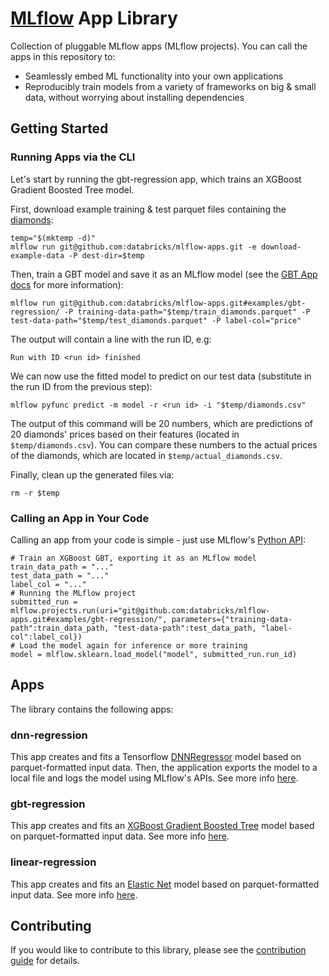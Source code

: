 # [MLflow](http://mlflow.org) App Library

Collection of pluggable MLflow apps (MLflow projects). You can call the apps in this repository to:
* Seamlessly embed ML functionality into your own applications
* Reproducibly train models from a variety of frameworks on big & small data, without worrying about installing dependencies

## Getting Started
### Running Apps via the CLI
Let's start by running the gbt-regression app, which trains an XGBoost Gradient Boosted Tree model.

First, download example training & test parquet files containing the [diamonds](https://raw.githubusercontent.com/tidyverse/ggplot2/4c678917/data-raw/diamonds.csv):
 
```
temp="$(mktemp -d)"
mlflow run git@github.com:databricks/mlflow-apps.git -e download-example-data -P dest-dir=$temp
```

Then, train a GBT model and save it as an MLflow model (see the [GBT App docs](examples/gbt-regression/README.md) for more information):
```
mlflow run git@github.com:databricks/mlflow-apps.git#examples/gbt-regression/ -P training-data-path="$temp/train_diamonds.parquet" -P test-data-path="$temp/test_diamonds.parquet" -P label-col="price"
```

The output will contain a line with the run ID, e.g:
```
Run with ID <run id> finished
```

We can now use the fitted model to predict on our test data (substitute in the run ID from the previous step):
```
mlflow pyfunc predict -m model -r <run id> -i "$temp/diamonds.csv"
```
The output of this command will be 20 numbers, which are predictions of 20 diamonds' prices based on their features (located in `$temp/diamonds.csv`). You can compare these numbers to the actual prices of the diamonds, which are located in `$temp/actual_diamonds.csv`.

Finally, clean up the generated files via:
```
rm -r $temp
```


### Calling an App in Your Code

Calling an app from your code is simple  - just use MLflow's [Python API](https://mlflow.org/docs/latest/projects.html#building-multi-step-workflows):
```
# Train an XGBoost GBT, exporting it as an MLflow model
train_data_path = "..."
test_data_path = "..."
label_col = "..."
# Running the MLflow project
submitted_run = mlflow.projects.run(uri="git@github.com:databricks/mlflow-apps.git#examples/gbt-regression/", parameters={"training-data-path":train_data_path, "test-data-path":test_data_path, "label-col":label_col})
# Load the model again for inference or more training
model = mlflow.sklearn.load_model("model", submitted_run.run_id)
```

## Apps

The library contains the following apps:

### dnn-regression

This app creates and fits a Tensorflow [DNNRegressor](https://www.tensorflow.org/api_docs/python/tf/estimator/DNNRegressor) model based on parquet-formatted input data. Then, the application exports the model to a local file and logs the model using MLflow's APIs. See more info [here](examples/dnn-regression/).

### gbt-regression
This app creates and fits an [XGBoost Gradient Boosted Tree](https://xgboost.readthedocs.io/en/latest/python/python_api.html#module-xgboost.sklearn) model based on parquet-formatted input data. See more info [here](examples/gbt-regression/).

### linear-regression

This app creates and fits an [Elastic Net](http://scikit-learn.org/stable/modules/generated/sklearn.linear_model.ElasticNet.html) model based on parquet-formatted input data. See more info [here](examples/linear-regression/).

## Contributing

If you would like to contribute to this library, please see the [contribution guide](CONTRIBUTING.rst) for details.
